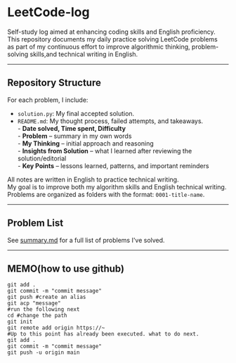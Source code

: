 # LeetCode-log

Self-study log aimed at enhancing coding skills and English proficiency.
This repository documents my daily practice solving LeetCode problems  
as part of my continuous effort to improve algorithmic thinking, problem-solving skills,and technical writing in English.

---

## Repository Structure

For each problem, I include:
- `solution.py`: My final accepted solution. 
- `README.md`: My thought process, failed attempts, and takeaways.  
       - **Date solved, Time spent, Difficulty**  
       - **Problem** – summary in my own words  
       - **My Thinking** – initial approach and reasoning  
       - **Insights from Solution** – what I learned after reviewing the solution/editorial  
       - **Key Points** – lessons learned, patterns, and important reminders

All notes are written in English to practice technical writing.   
My goal is to improve both my algorithm skills and English technical writing.   
Problems are organized as folders with the format: `0001-title-name`.  

---

## Problem List

See [summary.md](./summary.md) for a full list of problems I've solved.  

---

## MEMO(how to use github)

```
git add .
git commit -m "commit message"
git push #create an alias
git acp "message"
#run the following next
cd #change the path
git init
git remote add origin https://~
#Up to this point has already been executed. what to do next.  
git add .  
git commit -m "commit message"
git push -u origin main 
```


